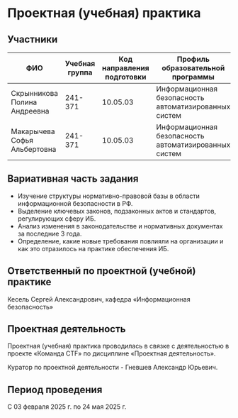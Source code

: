 # Проектная (учебная) практика
## Участники
| ФИО | Учебная группа | Код направления подготовки | Профиль образовательной программы
|-------------|-------------|-------------|------------|
| Скрынникова Полина Андреевна   | 241-371   | 10.05.03 | Информационная безопасность автоматизированных систем   |
| Макарычева Софья Альбертовна    | 241-371    | 10.05.03 | Информационная безопасность автоматизированных систем    |
## Вариативная часть задания
- Изучение структуры нормативно-правовой базы в области информационной безопасности в РФ.
- Выделение ключевых законов, подзаконных актов и стандартов, регулирующих сферу ИБ.
- Анализ изменения в законодательстве и нормативных документах за последние 3 года.
- Определение, какие новые требования повлияли на организации и как это отразилось на практике обеспечения ИБ.
## Ответственный по проектной (учебной) практике
Кесель Сергей Александрович, кафедра «Информационная безопасность»
## Проектная деятельность
Проектная (учебная) практика проводилась в связке с деятельностью в проекте «Команда CTF» по дисциплине «Проектная деятельность».
  
Куратор по проектной деятельности - Гневшев Александр Юрьевич.
## Период проведения
С 03 февраля 2025 г. по 24 мая 2025 г.
